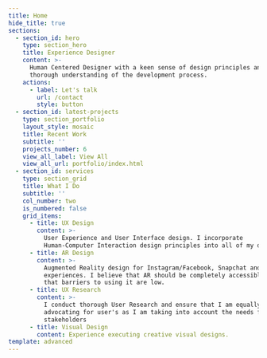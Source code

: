 ```yaml
---
title: Home
hide_title: true
sections:
  - section_id: hero
    type: section_hero
    title: Experience Designer
    content: >-
      Human Centered Designer with a keen sense of design principles and
      thorough understanding of the development process.
    actions:
      - label: Let's talk
        url: /contact
        style: button
  - section_id: latest-projects
    type: section_portfolio
    layout_style: mosaic
    title: Recent Work
    subtitle: ''
    projects_number: 6
    view_all_label: View All
    view_all_url: portfolio/index.html
  - section_id: services
    type: section_grid
    title: What I Do
    subtitle: ''
    col_number: two
    is_numbered: false
    grid_items:
      - title: UX Design
        content: >-
          User Experience and User Interface design. I incorporate
          Human-Computer Interaction design principles into all of my designs.
      - title: AR Design
        content: >-
          Augmented Reality design for Instagram/Facebook, Snapchat and Web
          experiences. I believe that AR should be completely accessible and
          that barriers to using it are low.
      - title: UX Research
        content: >-
          I conduct thorough User Research and ensure that I am equally
          advocating for user's as I am taking into account the needs from
          stakeholders
      - title: Visual Design
        content: Experience executing creative visual designs.
template: advanced
---
```

